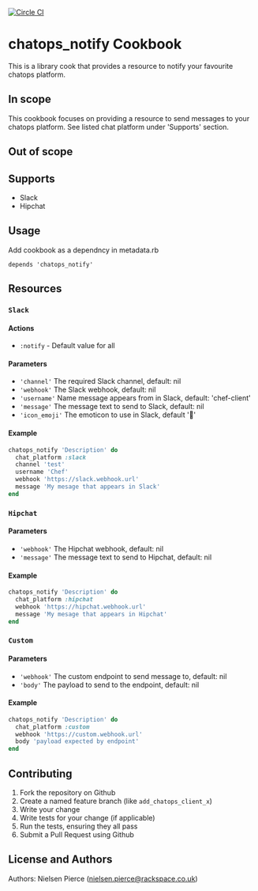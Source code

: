 [![Circle CI](https://circleci.com/gh/rackspace-cookbooks/chatops_notify.svg?style=svg)](https://circleci.com/gh/rackspace-cookbooks/chatops_notify)  


chatops_notify Cookbook
=======================

This is a library cook that provides a resource to notify your favourite chatops platform.  


## In scope  

This cookbook focuses on providing a resource to send messages to your chatops platform. See listed chat platform under 'Supports' section.  


## Out of scope




Supports
------------
* Slack
* Hipchat


Usage
-----
Add cookbook as a dependncy in metadata.rb  

`depends 'chatops_notify'`


## Resources


### `Slack`  

#### Actions

* `:notify` - Default value for all

#### Parameters  

* `'channel'` The required Slack channel, default: nil
* `'webhook'` The Slack webhook, default: nil
* `'username'` Name message appears from in Slack, default: 'chef-client'
* `'message'`  The message text to send to Slack, default: nil
* `'icon_emoji'` The emoticon to use in Slack, default ':fork_and_knife:'

#### Example  

```ruby
chatops_notify 'Description' do
  chat_platform :slack
  channel 'test'
  username 'Chef'
  webhook 'https://slack.webhook.url'
  message 'My mesage that appears in Slack'
end
```

### `Hipchat`  

#### Parameters  

* `'webhook'` The Hipchat webhook, default: nil
* `'message'`  The message text to send to Hipchat, default: nil

#### Example 

```ruby
chatops_notify 'Description' do
  chat_platform :hipchat
  webhook 'https://hipchat.webhook.url'
  message 'My mesage that appears in Hipchat'
end
```

### `Custom`  

#### Parameters  

* `'webhook'` The custom endpoint to send message to, default: nil
* `'body'`  The payload to send to the endpoint, default: nil

#### Example 

```ruby
chatops_notify 'Description' do
  chat_platform :custom
  webhook 'https://custom.webhook.url'
  body 'payload expected by endpoint'
end
```


Contributing
------------

1. Fork the repository on Github  
2. Create a named feature branch (like `add_chatops_client_x`)  
3. Write your change  
4. Write tests for your change (if applicable)  
5. Run the tests, ensuring they all pass  
6. Submit a Pull Request using Github  

License and Authors
-------------------
Authors: Nielsen Pierce (nielsen.pierce@rackspace.co.uk)
